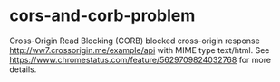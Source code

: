 # cors-and-corb-problem
Cross-Origin Read Blocking (CORB) blocked cross-origin response http://ww7.crossorigin.me/example/api with MIME type text/html. See https://www.chromestatus.com/feature/5629709824032768 for more details.
